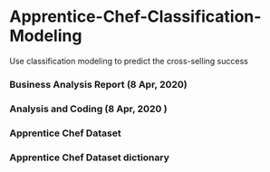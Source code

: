 # Apprentice-Chef-Classification-Modeling
Use classification modeling to predict the cross-selling success
### Business Analysis Report (8 Apr, 2020)
### Analysis and Coding  (8 Apr, 2020 )
### Apprentice Chef Dataset
### Apprentice Chef Dataset dictionary
